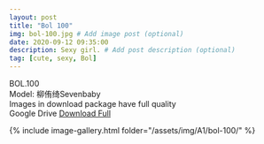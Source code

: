 ```yaml
---
layout: post
title: "Bol 100"
img: bol-100.jpg # Add image post (optional)
date: 2020-09-12 09:35:00
description: Sexy girl. # Add post description (optional)
tag: [cute, sexy, Bol]
---
```

BOL.100  
Model: 柳侑绮Sevenbaby                                                     
Images in download package have full quality                    
Google Drive [Download Full](http://gestyy.com/eev7i4)

{% include image-gallery.html folder="/assets/img/A1/bol-100/" %}
